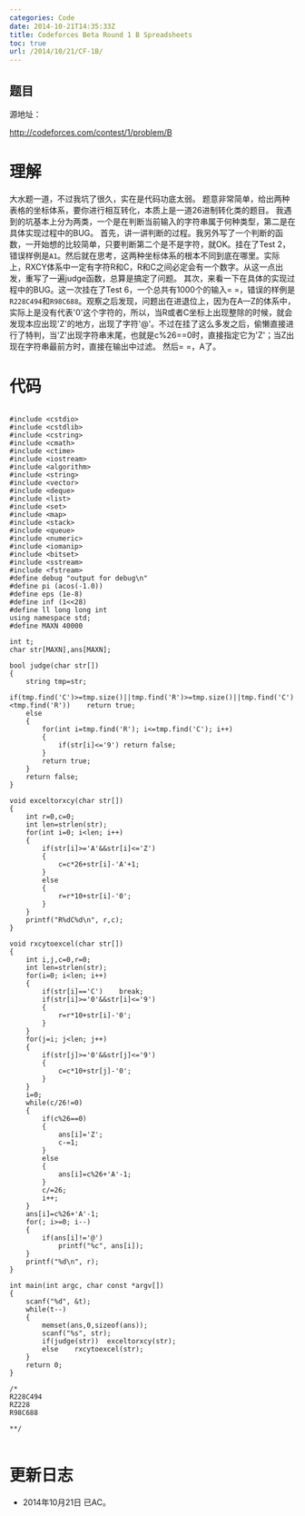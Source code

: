 ```yaml
---
categories: Code
date: 2014-10-21T14:35:33Z
title: Codeforces Beta Round 1 B Spreadsheets
toc: true
url: /2014/10/21/CF-1B/
---
```


## 题目
源地址：

http://codeforces.com/contest/1/problem/B

# 理解
大水题一道，不过我坑了很久，实在是代码功底太弱。
题意非常简单，给出两种表格的坐标体系，要你进行相互转化，本质上是一道26进制转化类的题目。
我遇到的坑基本上分为两类，一个是在判断当前输入的字符串属于何种类型，第二是在具体实现过程中的BUG。
首先，讲一讲判断的过程。我另外写了一个判断的函数，一开始想的比较简单，只要判断第二个是不是字符，就OK。挂在了Test 2，错误样例是`A1`。然后就在思考，这两种坐标体系的根本不同到底在哪里。实际上，RXCY体系中一定有字符R和C，R和C之间必定会有一个数字。从这一点出发，重写了一遍judge函数，总算是搞定了问题。
其次，来看一下在具体的实现过程中的BUG。这一次挂在了Test 6，一个总共有1000个的输入= =，错误的样例是`R228C494`和`R98C688`。观察之后发现，问题出在进退位上，因为在A—Z的体系中，实际上是没有代表'0'这个字符的，所以，当R或者C坐标上出现整除的时候，就会发现本应出现'Z'的地方，出现了字符'@'。不过在挂了这么多发之后，偷懒直接进行了特判，当'Z'出现字符串末尾，也就是c%26==0时，直接指定它为'Z'；当Z出现在字符串最前方时，直接在输出中过滤。
然后= =，A了。

<!--more-->

# 代码

```

#include <cstdio>
#include <cstdlib>
#include <cstring>
#include <cmath>
#include <ctime>
#include <iostream>
#include <algorithm>
#include <string>
#include <vector>
#include <deque>
#include <list>
#include <set>
#include <map>
#include <stack>
#include <queue>
#include <numeric>
#include <iomanip>
#include <bitset>
#include <sstream>
#include <fstream>
#define debug "output for debug\n"
#define pi (acos(-1.0))
#define eps (1e-8)
#define inf (1<<28)
#define ll long long int
using namespace std;
#define MAXN 40000

int t;
char str[MAXN],ans[MAXN];

bool judge(char str[])
{
    string tmp=str;
    if(tmp.find('C')>=tmp.size()||tmp.find('R')>=tmp.size()||tmp.find('C')<tmp.find('R'))    return true;
    else
    {
        for(int i=tmp.find('R'); i<=tmp.find('C'); i++)
        {
            if(str[i]<='9') return false;
        }
        return true;
    }
    return false;
}

void exceltorxcy(char str[])
{
    int r=0,c=0;
    int len=strlen(str);
    for(int i=0; i<len; i++)
    {
        if(str[i]>='A'&&str[i]<='Z')
        {
            c=c*26+str[i]-'A'+1;
        }
        else
        {
            r=r*10+str[i]-'0';
        }
    }
    printf("R%dC%d\n", r,c);
}

void rxcytoexcel(char str[])
{
    int i,j,c=0,r=0;
    int len=strlen(str);
    for(i=0; i<len; i++)
    {
        if(str[i]=='C')    break;
        if(str[i]>='0'&&str[i]<='9')
        {
            r=r*10+str[i]-'0';
        }
    }
    for(j=i; j<len; j++)
    {
        if(str[j]>='0'&&str[j]<='9')
        {
            c=c*10+str[j]-'0';
        }
    }
    i=0;
    while(c/26!=0)
    {
        if(c%26==0)
        {
            ans[i]='Z';
            c-=1;
        }
        else
        {
            ans[i]=c%26+'A'-1;
        }
        c/=26;
        i++;
    }
    ans[i]=c%26+'A'-1;
    for(; i>=0; i--)
    {
        if(ans[i]!='@')
            printf("%c", ans[i]);
    }
    printf("%d\n", r);
}

int main(int argc, char const *argv[])
{
    scanf("%d", &t);
    while(t--)
    {
        memset(ans,0,sizeof(ans));
        scanf("%s", str);
        if(judge(str))  exceltorxcy(str);
        else    rxcytoexcel(str);
    }
    return 0;
}

/*
R228C494
RZ228
R98C688

**/


```

# 更新日志
- 2014年10月21日 已AC。